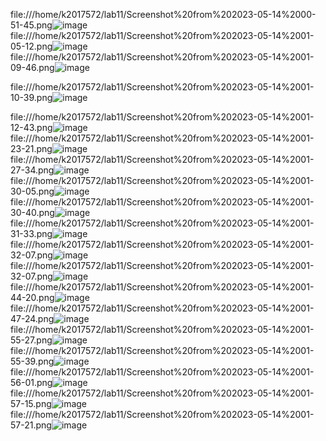 
file:///home/k2017572/lab11/Screenshot%20from%202023-05-14%2000-51-45.png![image](https://github.com/omarfaizi/OsLabSpr23/assets/123714746/b44250e3-a037-44c5-a8ee-8aae02070176)
file:///home/k2017572/lab11/Screenshot%20from%202023-05-14%2001-05-12.png![image](https://github.com/omarfaizi/OsLabSpr23/assets/123714746/583af507-6a24-4fd0-984a-3f86880555f1)
file:///home/k2017572/lab11/Screenshot%20from%202023-05-14%2001-09-46.png![image](https://github.com/omarfaizi/OsLabSpr23/assets/123714746/d6de958e-6ef5-4364-bde6-60b977cd90d8)

file:///home/k2017572/lab11/Screenshot%20from%202023-05-14%2001-10-39.png![image](https://github.com/omarfaizi/OsLabSpr23/assets/123714746/3c277ff8-3c0d-457a-a437-052465b997a2)

file:///home/k2017572/lab11/Screenshot%20from%202023-05-14%2001-12-43.png![image](https://github.com/omarfaizi/OsLabSpr23/assets/123714746/b3cc93c7-4480-4fb0-9b0b-24e8876ab125)
file:///home/k2017572/lab11/Screenshot%20from%202023-05-14%2001-23-21.png![image](https://github.com/omarfaizi/OsLabSpr23/assets/123714746/803856e2-700f-474f-94ff-ea16084ef4c9)
file:///home/k2017572/lab11/Screenshot%20from%202023-05-14%2001-27-34.png![image](https://github.com/omarfaizi/OsLabSpr23/assets/123714746/fa3064ea-f966-4ebe-8029-d077b36bb6bc)
file:///home/k2017572/lab11/Screenshot%20from%202023-05-14%2001-30-05.png![image](https://github.com/omarfaizi/OsLabSpr23/assets/123714746/2825e6b2-5f01-4c9a-89e3-3984d0d6dc7a)
file:///home/k2017572/lab11/Screenshot%20from%202023-05-14%2001-30-40.png![image](https://github.com/omarfaizi/OsLabSpr23/assets/123714746/eac18f37-2913-43b3-9ceb-c53d654dc7d9)
file:///home/k2017572/lab11/Screenshot%20from%202023-05-14%2001-31-33.png![image](https://github.com/omarfaizi/OsLabSpr23/assets/123714746/9082375e-24b3-45bd-8500-0e60491f3430)
file:///home/k2017572/lab11/Screenshot%20from%202023-05-14%2001-32-07.png![image](https://github.com/omarfaizi/OsLabSpr23/assets/123714746/10802d06-3821-4e8d-9ce6-249b62a26708)
file:///home/k2017572/lab11/Screenshot%20from%202023-05-14%2001-32-07.png![image](https://github.com/omarfaizi/OsLabSpr23/assets/123714746/eeaafdf6-1c1d-41de-8035-40ded8ed235d)
file:///home/k2017572/lab11/Screenshot%20from%202023-05-14%2001-44-20.png![image](https://github.com/omarfaizi/OsLabSpr23/assets/123714746/dc3f8776-d2a3-4e62-906d-99cdc00c2c86)
file:///home/k2017572/lab11/Screenshot%20from%202023-05-14%2001-47-24.png![image](https://github.com/omarfaizi/OsLabSpr23/assets/123714746/395a629c-f436-4cbb-a94d-25907d53f0ee)
file:///home/k2017572/lab11/Screenshot%20from%202023-05-14%2001-55-27.png![image](https://github.com/omarfaizi/OsLabSpr23/assets/123714746/ad2bebb3-ee27-4b04-acc7-a7395bdd55b8)
file:///home/k2017572/lab11/Screenshot%20from%202023-05-14%2001-55-39.png![image](https://github.com/omarfaizi/OsLabSpr23/assets/123714746/546b5a40-e95a-4f0f-a0c7-7f555fe8efcc)
file:///home/k2017572/lab11/Screenshot%20from%202023-05-14%2001-56-01.png![image](https://github.com/omarfaizi/OsLabSpr23/assets/123714746/cecac7c8-3736-4a9f-b19c-ba3e7d6e3c59)
file:///home/k2017572/lab11/Screenshot%20from%202023-05-14%2001-57-15.png![image](https://github.com/omarfaizi/OsLabSpr23/assets/123714746/6d89e6d6-cde9-474e-b406-90fc43571145)
file:///home/k2017572/lab11/Screenshot%20from%202023-05-14%2001-57-21.png![image](https://github.com/omarfaizi/OsLabSpr23/assets/123714746/8905cfc7-7ab4-42c9-9b6c-9086f6adffee)

